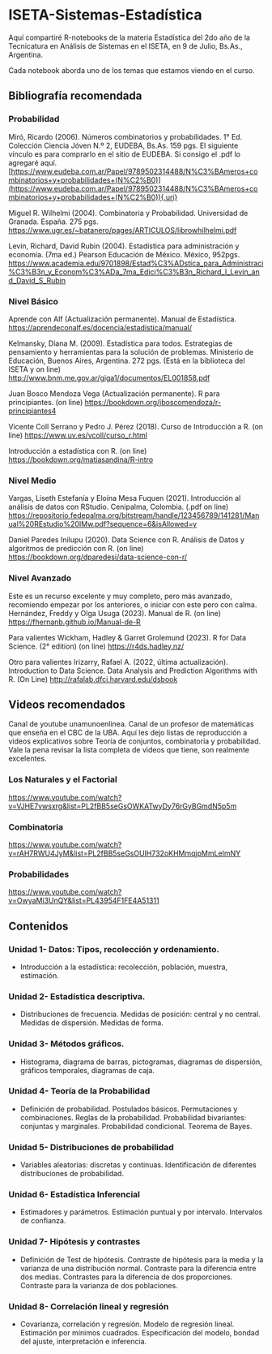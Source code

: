 # ISETA-Sistemas-Estadística

Aquí compartiré R-notebooks de la materia Estadística del 2do año de la Tecnicatura en Análisis de Sistemas en el ISETA, en 9 de Julio, Bs.As., Argentina.

Cada notebook aborda uno de los temas que estamos viendo en el curso.

## Bibliografía recomendada

### Probabilidad

Miró, Ricardo (2006). Números combinatorios y probabilidades. 1° Ed. Colección Ciencia Jóven N.º 2, EUDEBA, Bs.As. 159 pgs. El siguiente vínculo es para comprarlo en el sitio de EUDEBA. Si consigo el .pdf lo agregaré aquí. [https://www.eudeba.com.ar/Papel/9789502314488/N%C3%BAmeros+combinatorios+y+probabilidades+(N%C2%B0)](https://www.eudeba.com.ar/Papel/9789502314488/N%C3%BAmeros+combinatorios+y+probabilidades+(N%C2%B0)){.uri}

Miguel R. Wilhelmi (2004). Combinatoria y Probabilidad. Universidad de Granada. España. 275 pgs. <https://www.ugr.es/~batanero/pages/ARTICULOS/librowhilhelmi.pdf>

Levin, Richard, David Rubin (2004). Estadística para administración y economía. (7ma ed.) Pearson Educación de México. México, 952pgs. <https://www.academia.edu/9701898/Estad%C3%ADstica_para_Administraci%C3%B3n_y_Econom%C3%ADa_7ma_Edici%C3%B3n_Richard_I_Levin_and_David_S_Rubin>

### Nivel Básico

Aprende con Alf (Actualización permanente). Manual de Estadística. <https://aprendeconalf.es/docencia/estadistica/manual/>

Kelmansky, Diana M. (2009). Estadística para todos. Estrategias de pensamiento y herramientas para la solución de problemas. Ministerio de Educación, Buenos Aires, Argentina. 272 pgs. (Está en la biblioteca del ISETA y on line) <http://www.bnm.me.gov.ar/giga1/documentos/EL001858.pdf> 

Juan Bosco Mendoza Vega (Actualización permanente). R para principiantes. (on line) <https://bookdown.org/jboscomendoza/r-principiantes4>

Vicente Coll Serrano y Pedro J. Pérez (2018). Curso de Introducción a R. (on line) <https://www.uv.es/vcoll/curso_r.html>

Introducción a estadística con R. (on line) <https://bookdown.org/matiasandina/R-intro>

### Nivel Medio

Vargas, Liseth Estefanía y Eloína Mesa Fuquen (2021). Introducción al análisis de datos con RStudio. Cenipalma, Colombia. (.pdf on line) <https://repositorio.fedepalma.org/bitstream/handle/123456789/141281/Manual%20REstudio%20IMw.pdf?sequence=6&isAllowed=y>

Daniel Paredes Inilupu (2020). Data Science con R. Análisis de Datos y algoritmos de predicción con R. (on line) <https://bookdown.org/dparedesi/data-science-con-r/>


### Nivel Avanzado

Este es un recurso excelente y muy completo, pero más avanzado, recomiendo empezar por los anteriores, o iniciar con este pero con calma. Hernández, Freddy y Olga Usuga (2023). Manual de R. (on line) <https://fhernanb.github.io/Manual-de-R>

Para valientes Wickham, Hadley & Garret Grolemund (2023). R for Data Science. (2° edition) (on line) <https://r4ds.hadley.nz/>

Otro para valientes Irizarry, Rafael A. (2022, última actualización). Introduction to Data Science. Data Analysis and Prediction Algorithms with R. (On Line) <http://rafalab.dfci.harvard.edu/dsbook>

## Videos recomendados

Canal de youtube unamunoenlinea. Canal de un profesor de matemáticas que enseña en el CBC de la UBA. Aquí les dejo listas de reproducción a videos explicativos sobre Teoría de conjuntos, combinatoria y probabilidad. Vale la pena revisar la lista completa de videos que tiene, son realmente excelentes.

### Los Naturales y el Factorial

<https://www.youtube.com/watch?v=VJHE7vwsxrg&list=PL2fBB5seGsOWKATwyDy76rGyBGmdN5p5m>

### Combinatoria

<https://www.youtube.com/watch?v=rAH7RWU4JyM&list=PL2fBB5seGsOUIH732oKHMmqjpMmLeImNY>

### Probabilidades

<https://www.youtube.com/watch?v=OwyaMi3UnQY&list=PL43954F1FE4A51311>

## Contenidos

### Unidad 1- Datos: Tipos, recolección y ordenamiento.

- Introducción a la estadística: recolección, población, muestra, estimación.

### Unidad 2- Estadística descriptiva.

- Distribuciones de frecuencia. Medidas de posición: central y no central. Medidas de dispersión. Medidas de forma.

### Unidad 3- Métodos gráficos.

- Histograma, diagrama de barras, pictogramas, diagramas de dispersión, gráficos temporales, diagramas de caja.

### Unidad 4- Teoría de la Probabilidad

- Definición de probabilidad. Postulados básicos. Permutaciones y combinaciones. Reglas de la probabilidad. Probabilidad bivariantes: conjuntas y marginales. Probabilidad condicional. Teorema de Bayes.

### Unidad 5- Distribuciones de probabilidad

- Variables aleatorias: discretas y continuas. Identificación de diferentes distribuciones de probabilidad.

### Unidad 6- Estadística Inferencial

- Estimadores y parámetros. Estimación puntual y por intervalo. Intervalos de confianza.

### Unidad 7- Hipótesis y contrastes

- Definición de Test de hipótesis. Contraste de hipótesis para la media y la varianza de una distribución normal. Contraste para la diferencia entre dos medias. Contrastes para la diferencia de dos proporciones. Contraste para la varianza de dos poblaciones.

### Unidad 8- Correlación lineal y regresión

- Covarianza, correlación y regresión. Modelo de regresión lineal. Estimación por mínimos cuadrados. Especificación del modelo, bondad del ajuste, interpretación e inferencia.
